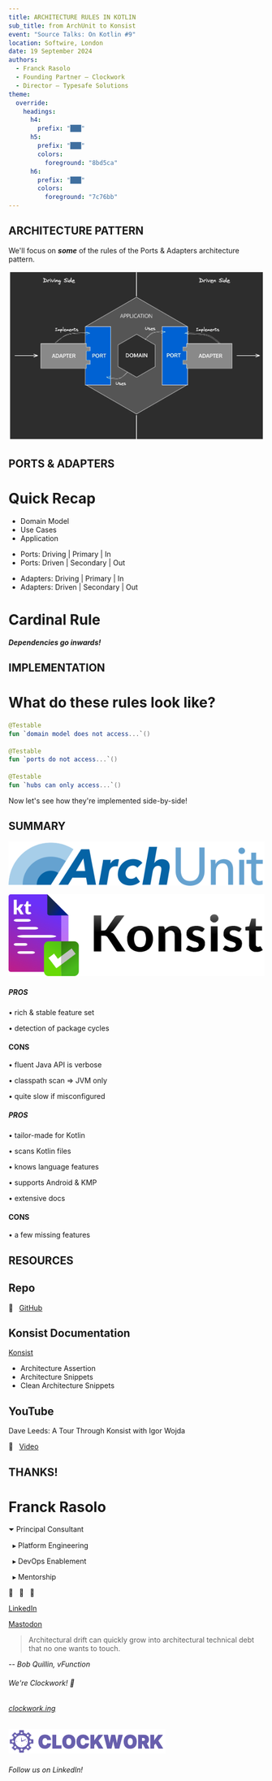 ```yaml
---
title: ARCHITECTURE RULES IN KOTLIN
sub_title: from ArchUnit to Konsist
event: "Source Talks: On Kotlin #9"
location: Softwire, London
date: 19 September 2024
authors:
  - Franck Rasolo
  - Founding Partner – Clockwork
  - Director – Typesafe Solutions
theme:
  override:
    headings:
      h4:
        prefix: "███"
      h5:
        prefix: "███"
        colors:
          foreground: "8bd5ca"
      h6:
        prefix: "███"
        colors:
          foreground: "7c76bb"
---
```


<!-- markdownlint-disable -->

ARCHITECTURE PATTERN
---

<!-- cmd:pause -->

We'll focus on _**some**_ of the rules of the Ports & Adapters architecture pattern.

<!-- cmd:pause -->

![image:width:80%](images/hexagonal-architecture.webp)

<!-- cmd:end_slide -->

PORTS & ADAPTERS
---

<!-- cmd:pause -->

# Quick Recap

<!-- cmd:pause -->

<!-- cmd:incremental_lists: true -->

- Domain Model
- Use Cases
- Application

<!-- cmd:incremental_lists: false -->

<!-- cmd:pause -->

- Ports: Driving | Primary | In
- Ports: Driven | Secondary | Out

<!-- cmd:pause -->

- Adapters: Driving | Primary | In
- Adapters: Driven | Secondary | Out

<!-- cmd:new_lines: 2 -->

<!-- cmd:pause -->

# Cardinal Rule

_**Dependencies go inwards!**_

<!-- cmd:end_slide -->

IMPLEMENTATION
---

<!-- cmd:pause -->

# What do these rules look like?

<!-- cmd:pause -->

```kotlin
@Testable
fun `domain model does not access...`()

@Testable
fun `ports do not access...`()

@Testable
fun `hubs can only access...`()
```

<!-- cmd:new_lines: 1 -->

<!-- cmd:pause -->

Now let's see how they're implemented side-by-side!

<!-- cmd:end_slide -->

SUMMARY
---

<!-- cmd:column_layout: [1, 1] -->

<!-- cmd:pause -->

<!-- cmd:column: 0 -->

![image:width:40%](images/ArchUnit.png)

<!-- cmd:new_lines: 1 -->

<!-- cmd:column: 1 -->

![image:width:47%](images/Konsist.png)

<!-- cmd:pause -->

<!-- cmd:column: 0 -->

<!-- cmd:new_lines: 2 -->

##### PROS

<!-- cmd:pause -->

• rich & stable feature set

<!-- cmd:pause -->

• detection of package cycles

<!-- cmd:pause -->

#### CONS

<!-- cmd:pause -->

• fluent Java API is verbose

<!-- cmd:pause -->

• classpath scan => JVM only

<!-- cmd:pause -->

• quite slow if misconfigured

<!-- cmd:new_lines: 0 -->

<!-- cmd:pause -->

<!-- cmd:column: 1 -->

<!-- cmd:new_lines: 2 -->

##### PROS

<!-- cmd:pause -->

• tailor-made for Kotlin

<!-- cmd:pause -->

• scans Kotlin files

<!-- cmd:pause -->

• knows language features

<!-- cmd:pause -->

• supports Android & KMP

<!-- cmd:pause -->

• extensive docs

<!-- cmd:pause -->

#### CONS

<!-- cmd:pause -->

• a few missing features

<!-- cmd:end_slide -->

RESOURCES
---

<!-- cmd:pause -->

## Repo

 &nbsp; [GitHub](https://github.com/franckrasolo/archunit-to-konsist)

<!-- cmd:pause -->

## Konsist Documentation

[Konsist](https://docs.konsist.lemonappdev.com/)

- Architecture Assertion
- Architecture Snippets
- Clean Architecture Snippets

<!-- cmd:pause -->

## YouTube

Dave Leeds: A Tour Through Konsist with Igor Wojda

󰗃 &nbsp; [Video](https://youtu.be/AlYTvzwZOc4)

<!-- cmd:end_slide -->

THANKS!
---

<!-- cmd:column_layout: [1, 1] -->

<!-- cmd:column: 0 -->

# Franck Rasolo

⏷ Principal Consultant

&nbsp; ▸ Platform Engineering

&nbsp; ▸ DevOps Enablement

&nbsp; ▸ Mentorship

<!-- cmd:new_lines: 1 -->

<!-- cmd:pause -->

 &nbsp;  &nbsp; 󰫑

[LinkedIn](https://linkedin.com/in/franckrasolo)

[Mastodon](https://mas.to/@franckrasolo)

<!-- cmd:column: 1 -->

<!-- cmd:pause -->

<!-- https://vfunction.com/blog/four-ways-software-architects-can-manage-technical-debt/ -->

> Architectural drift can quickly grow into architectural technical debt that no one wants to touch.

_-- Bob Quillin, vFunction_

<!-- cmd:new_lines: 1 -->

<!-- cmd:pause -->

###### _We're Clockwork!_ 🚀

<!-- cmd:pause -->

###### [clockwork.ing](https://clockwork.ing)

![image:width:48%](images/clockwork.png)

###### _Follow us on LinkedIn!_
